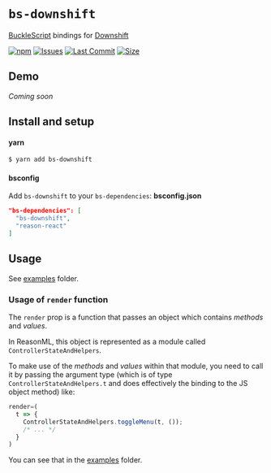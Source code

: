 # `bs-downshift`

[BuckleScript](https://github.com/bucklescript/bucklescript) bindings for [Downshift](https://github.com/paypal/downshift)

[![npm](https://img.shields.io/npm/v/bs-downshift.svg)](https://npmjs.org/bs-downshift)
[![Issues](https://img.shields.io/github/issues/reasonml-community/bs-downshift.svg)](https://github.com/reasonml-community/bs-downshift/issues)
[![Last Commit](https://img.shields.io/github/last-commit/reasonml-community/bs-downshift.svg)]()
[![Size](https://img.shields.io/github/size/reasonml-community/bs-downshift/lib/js/src/Fetch.js.svg)]()

## Demo

_Coming soon_

## Install and setup

#### yarn

```bash
$ yarn add bs-downshift
```

#### bsconfig

Add `bs-downshift` to your `bs-dependencies`: **bsconfig.json**

```json
"bs-dependencies": [
  "bs-downshift",
  "reason-react"
]
```

## Usage

See [examples](#examples) folder.

### Usage of `render` function

The `render` prop is a function that passes an object which contains _methods_ and _values_.

In ReasonML, this object is represented as a module called `ControllerStateAndHelpers`.

To make use of the _methods_ and _values_ within that module, you need to call it by passing the argument type (which is of type `ControllerStateAndHelpers.t` and does effectively the binding to the JS object method) like:

```js
render=(
  t => {
    ControllerStateAndHelpers.toggleMenu(t, ());
    /* ... */
  }
)
```

You can see that in the [examples](#examples) folder.
